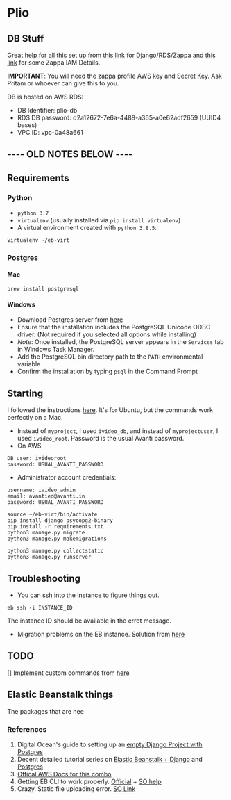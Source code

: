 Plio
====


## DB Stuff

Great help for all this set up from [this link](https://www.codingforentrepreneurs.com/blog/rds-database-serverless-django-zappa-aws-lambda) for Django/RDS/Zappa and [this link](https://tech.pritamsukumar.com/serverless-zappa/) for some Zappa IAM Details.

**IMPORTANT**: You will need the zappa profile AWS key and Secret Key. Ask Pritam or whoever can give this to you.

DB is hosted on AWS RDS:

* DB Identifier: plio-db
* RDS DB password: d2a12672-7e6a-4488-a365-a0e62adf2659 (UUID4 bases)
* VPC ID: vpc-0a48a661


## ---- OLD NOTES BELOW ----

## Requirements

### Python
* `python 3.7`
* `virtualenv` (usually installed via `pip install virtualenv`)
* A virtual environment created with `python 3.8.5`:
```
virtualenv ~/eb-virt
```

### Postgres

#### Mac
```
brew install postgresql
```

#### Windows
* Download Postgres server from [here](https://www.enterprisedb.com/downloads/postgres-postgresql-downloads)
* Ensure that the installation includes the PostgreSQL Unicode ODBC driver. (Not required if you selected all options while installing)
* _Note_: Once installed, the PostgreSQL server appears in the `Services` tab in Windows Task Manager.
* Add the PostgreSQL bin directory path to the `PATH` environmental variable
* Confirm the installation by typing `psql` in the Command Prompt

## Starting

I followed the instructions [here](https://www.digitalocean.com/community/tutorials/how-to-use-postgresql-with-your-django-application-on-ubuntu-14-04). It's for Ubuntu, but the commands work perfectly on a Mac. 

* Instead of `myproject`, I used `ivideo_db`, and instead of `myprojectuser`, I used `ivideo_root`. Password is the usual Avanti password. 
* On AWS
```
DB user: ivideoroot
password: USUAL_AVANTI_PASSWORD
```
* Administrator account credentials:
```
username: ivideo_admin
email: avantied@avanti.in
password: USUAL_AVANTI_PASSWORD
```

```
source ~/eb-virt/bin/activate
pip install django psycopg2-binary
pip install -r requirements.txt
python3 manage.py migrate
python3 manage.py makemigrations

python3 manage.py collectstatic
python3 manage.py runserver
```

## Troubleshooting

* You can ssh into the instance to figure things out.

```
eb ssh -i INSTANCE_ID
```
The instance ID should be available in the errot message. 
* Migration problems on the EB instance. Solution from [here](https://stackoverflow.com/questions/62457165/deploying-django-to-elastic-beanstalk-migrations-failed/63074781#63074781)


## TODO

[] Implement custom commands from [here](https://realpython.com/deploying-a-django-app-to-aws-elastic-beanstalk/)

## Elastic Beanstalk things

The packages that are nee
### References

1. Digital Ocean's guide to setting up an [empty Django Project with Postgres](https://www.digitalocean.com/community/tutorials/how-to-use-postgresql-with-your-django-application-on-ubuntu-14-04)
2. Decent detailed tutorial series on [Elastic Beanstalk + Django](https://www.starwindsoftware.com/blog/deploying-django-project-to-aws-elastic-beanstalk) and [Postgres](https://www.starwindsoftware.com/blog/deploying-django-project-to-aws-elastic-beanstalk-part-2-database-settings-configuration)
3. [Offical AWS Docs for this combo](https://docs.aws.amazon.com/elasticbeanstalk/latest/dg/create-deploy-python-django.html)
4. Getting EB CLI to work properly. [Official](https://docs.aws.amazon.com/elasticbeanstalk/latest/dg/eb-cli3-configuration.html) + [SO help](https://stackoverflow.com/questions/29190202/how-to-change-the-aws-account-using-the-elastic-beanstalk-cli)
5. Crazy. Static file uploading error. [SO Link](https://stackoverflow.com/questions/62273041/aws-elastic-beanstalk-can-not-find-static-files-for-django-app)

